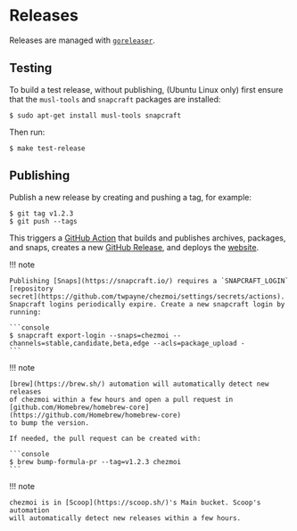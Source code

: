 # Releases

Releases are managed with [`goreleaser`](https://goreleaser.com/).

## Testing

To build a test release, without publishing, (Ubuntu Linux only) first ensure
that the `musl-tools` and `snapcraft` packages are installed:

```console
$ sudo apt-get install musl-tools snapcraft
```

Then run:

```console
$ make test-release
```

## Publishing

Publish a new release by creating and pushing a tag, for example:

```console
$ git tag v1.2.3
$ git push --tags
```

This triggers a [GitHub Action](https://github.com/twpayne/chezmoi/actions)
that builds and publishes archives, packages, and snaps, creates a new [GitHub
Release](https://github.com/twpayne/chezmoi/releases), and deploys the
[website](https://chezmoi.io).

!!! note

    Publishing [Snaps](https://snapcraft.io/) requires a `SNAPCRAFT_LOGIN`
    [repository
    secret](https://github.com/twpayne/chezmoi/settings/secrets/actions).
    Snapcraft logins periodically expire. Create a new snapcraft login by
    running:

    ```console
    $ snapcraft export-login --snaps=chezmoi --channels=stable,candidate,beta,edge --acls=package_upload -
    ```

!!! note

    [brew](https://brew.sh/) automation will automatically detect new releases
    of chezmoi within a few hours and open a pull request in
    [github.com/Homebrew/homebrew-core](https://github.com/Homebrew/homebrew-core)
    to bump the version.

    If needed, the pull request can be created with:

    ```console
    $ brew bump-formula-pr --tag=v1.2.3 chezmoi
    ```

!!! note

    chezmoi is in [Scoop](https://scoop.sh/)'s Main bucket. Scoop's automation
    will automatically detect new releases within a few hours.
